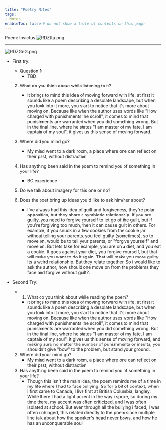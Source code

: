 ```yaml
---
title: "Poetry Notes"
tags:
- Notes
enableToc: false # do not show a table of contents on this page
---
```

Poem: Invictus
	![RDZtta.png](https://imgpile.com/images/RDZtta.png)

_______________________________________________________________________
![RDZGnG.png](https://imgpile.com/images/RDZGnG.png)

- First try:
	- Question 1:
		- TBD
	
	2. What do you think about while listening to it?
		- It brings to mind this idea of moving forward with life, at first it sounds like a poem describing a desolate landscape, but when you look into it more, you start to notice that it's more about moving on. Because like when the author uses words like "How charged with punishments the scroll", it comes to mind that punishments are warranted when you did something wrong. But in the final line, where he states "I am master of my fate, I am captain of my soul", it gives us this sense of moving forward.
	3. Where did you mind go?
		- My mind went to a dark room, a place where one can reflect on their past, without distraction
	4. Has anything been said in the poem to remind you of something in your life?
		- BC experience
	5. Do we talk about imagery for this one or no?
	
	6. Does the poet bring up ideas you'd like to ask him/her about?
		- I've always had this idea of guilt and forgiveness, they're polar opposities, but they share a symbiotic relationship. If you are guilty, you need to forgive yourself to let go of the guilt, but if you're forgiving too much, then it can cause guilt in others. For example, if you snuck in a few cookies from the cookie jar without telling your parents, you feel guilty (sometimes), so to move on, would be to tell your parents, or "forgive yourself" and move on. But lets take for example, you are on a diet, and you eat a cookie. It goes against your diet, you forgive yourself, but that will make you want to do it again. That will make you more guilty. Its a weird relationship. But they relate together. So i would like to ask the author, how should one move on from the problems they face and forgive without guilt?.
	 
- Second Try:
	- 1.  What do you think about while reading the poem?
		- It brings to mind this idea of moving forward with life, at first it sounds like a poem describing a desolate landscape, but when you look into it more, you start to notice that it's more about moving on. Because like when the author uses words like "How charged with punishments the scroll", it comes to mind that punishments are warranted when you did something wrong. But in the final line, where he states "I am master of my fate, I am captain of my soul", it gives us this sense of moving forward, and making sure no matter the number of punishments or insults, you shouldn't give "bow" to the problem, but stand your ground.
	2. Where did your mind go?
		- My mind went to a dark room, a place where one can reflect on their past, without distraction
	3. Has anything been said in the poem to remind you of something in your life?
		- Though this isn't the main idea, the poem reminds me of a time in my life where I had to face bullying. So for a bit of context, when i first came to Canada, I live first at British Columbia, langley. While there I had a light accent in the way i spoke, so during my time there, my accent was often criticized, and I was often isolated at school. But even through all the bullying i faced, I was often unhinged, this related directly to the poem since multiple line talk about how the speaker's head never bows, and how he has an unconquerable soul. 
